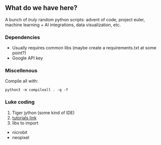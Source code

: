 ## What do we have here? 

A bunch of _truly_ random python scripts:  advent of code, project euler, machine learning + AI integrations, data visualization, etc.  

### Dependencies
* Usually requires common libs (maybe create a requirements.txt at some point?)
* Google API key

### Miscellenous 

Compile all with:
~~~
python3 -m compileall . -q -f
~~~

### Luke coding

1. Tiger jython (some kind of IDE)
2. [tutorials link](https://python-online.ch/)
3. libs to import
* nicrobit
* neopixel 

